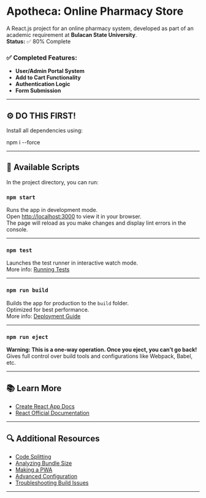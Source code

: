 # Apotheca: Online Pharmacy Store

A React.js project for an online pharmacy system, developed as part of an academic requirement at **Bulacan State University**.  
**Status:** ✅ 80% Complete

### ✅ Completed Features:
- **User/Admin Portal System**  
- **Add to Cart Functionality**  
- **Authentication Logic**  
- **Form Submission**

---

## ⚙️ DO THIS FIRST!

Install all dependencies using:

npm i --force

---

## 📜 Available Scripts

In the project directory, you can run:

### `npm start`

Runs the app in development mode.  
Open [http://localhost:3000](http://localhost:3000) to view it in your browser.  
The page will reload as you make changes and display lint errors in the console.

---

### `npm test`

Launches the test runner in interactive watch mode.  
More info: [Running Tests](https://facebook.github.io/create-react-app/docs/running-tests)

---

### `npm run build`

Builds the app for production to the `build` folder.  
Optimized for best performance.  
More info: [Deployment Guide](https://facebook.github.io/create-react-app/docs/deployment)

---

### `npm run eject`

**Warning: This is a one-way operation. Once you eject, you can’t go back!**  
Gives full control over build tools and configurations like Webpack, Babel, etc.

---

## 📚 Learn More

- [Create React App Docs](https://facebook.github.io/create-react-app/docs/getting-started)  
- [React Official Documentation](https://reactjs.org/)

---

## 🔍 Additional Resources

- [Code Splitting](https://facebook.github.io/create-react-app/docs/code-splitting)  
- [Analyzing Bundle Size](https://facebook.github.io/create-react-app/docs/analyzing-the-bundle-size)  
- [Making a PWA](https://facebook.github.io/create-react-app/docs/making-a-progressive-web-app)  
- [Advanced Configuration](https://facebook.github.io/create-react-app/docs/advanced-configuration)  
- [Troubleshooting Build Issues](https://facebook.github.io/create-react-app/docs/troubleshooting#npm-run-build-fails-to-minify)

---
